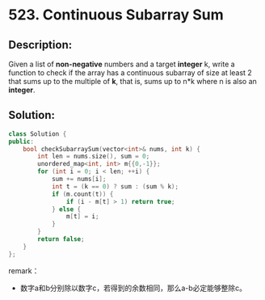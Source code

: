 # 523. Continuous Subarray Sum

## Description:

Given a list of **non-negative** numbers and a target **integer** k, write a function to check if the array has a continuous subarray of size at least 2 that sums up to the multiple of **k**, that is, sums up to n*k where n is also an **integer**.

## Solution:

```c++
class Solution {
public:
    bool checkSubarraySum(vector<int>& nums, int k) {
        int len = nums.size(), sum = 0;
        unordered_map<int, int> m{{0,-1}};
        for (int i = 0; i < len; ++i) {
            sum += nums[i];
            int t = (k == 0) ? sum : (sum % k);
            if (m.count(t)) {
                if (i - m[t] > 1) return true;
            } else {
                m[t] = i;
            }
        }
        return false;
    }
};
```

remark：

- 数字a和b分别除以数字c，若得到的余数相同，那么a-b必定能够整除c。
